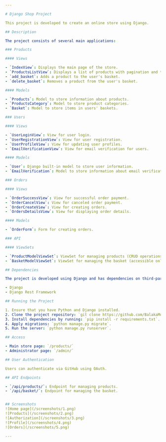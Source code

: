 ```yaml
---

# Django Shop Project

This project is developed to create an online store using Django.

## Description

The project consists of several main applications:

### Products

#### Views

- `IndexView`: Displays the main page of the store.
- `ProductsListView`: Displays a list of products with pagination and the ability to filter by categories.
- `add_basket`: Adds a product to the user's basket.
- `delete_basket`: Removes a product from the user's basket.

#### Models

- `Products`: Model to store information about products.
- `ProductsCategory`: Model to store product categories.
- `Basket`: Model to store items in users' baskets.

### Users

#### Views

- `UserLoginView`: View for user login.
- `UserRegistrationView`: View for user registration.
- `UserProfileView`: View for updating user profiles.
- `EmailVerificationView`: View for email verification for users.

#### Models

- `User`: Django built-in model to store user information.
- `EmailVerification`: Model to store information about email verification for users.

### Orders

#### Views

- `OrderSuccessView`: View for successful order payment.
- `OrderCancelView`: View for canceled order payment.
- `OrderCreateView`: View for creating orders.
- `OrdersDetailsView`: View for displaying order details.

#### Models

- `OrderForm`: Form for creating orders.

### API

#### ViewSets

- `ProductModelViewSet`: ViewSet for managing products (CRUD operations).
- `BasketModelViewSet`: ViewSet for managing the basket (accessible only for authenticated users).

## Dependencies

The project is developed using Django and has dependencies on third-party libraries such as:

- Django
- Django Rest Framework

## Running the Project

1. Ensure that you have Python and Django installed.
2. Clone the project repository: `git clone https://github.com/BalakaMd/online-store`
3. Install dependencies by running: `pip install -r requirements.txt`.
4. Apply migrations: `python manage.py migrate`.
5. Run the server: `python manage.py runserver`.

## Access

- Main store page: `/products/`
- Administrator page: `/admin/`

## User Authentication

Users can authenticate via GitHub using OAuth.

## API Endpoints

- `/api/products/`: Endpoint for managing products.
- `/api/basket/`: Endpoint for managing the basket.


## Screenshots
![Home page](/screenshots/1.png)
![Products](/screenshots/2.png)
![Authorization](/screenshots/3.png)
![Profile](/screenshots/4.png)
![Orders](/screenshots/5.png)
 
---
```

